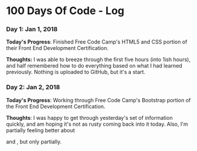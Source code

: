 # 100 Days Of Code - Log

### Day 1: Jan 1, 2018 

**Today's Progress**: Finished Free Code Camp's HTML5 and CSS portion of their Front End Development Certification.

**Thoughts:** I was able to breeze through the first five hours (into 1ish hours), and half remembered how to do everything based on what I had learned previously.  Nothing is uploaded to GitHub, but it's a start.

<!-- **Link to work:** [Calculator App](http://www.example.com)
 -->
### Day 2: Jan 2, 2018

**Today's Progress**: Working through Free Code Camp's Bootstrap portion of the Front End Development Certification.

**Thoughts**: I was happy to get through yesterday's set of information quickly, and am hoping it's not as rusty coming back into it today. Also, I'm partially feeling better about <div> and <span>, but only partially.

<!-- **Link(s) to work**: [Calculator App](http://www.example.com)


### Day 1: June 27, Monday

**Today's Progress**: I've gone through many exercises on FreeCodeCamp.

**Thoughts** I've recently started coding, and it's a great feeling when I finally solve an algorithm challenge after a lot of attempts and hours spent.

**Link(s) to work**
1. [Find the Longest Word in a String](https://www.freecodecamp.com/challenges/find-the-longest-word-in-a-string)
2. [Title Case a Sentence](https://www.freecodecamp.com/challenges/title-case-a-sentence)
 -->